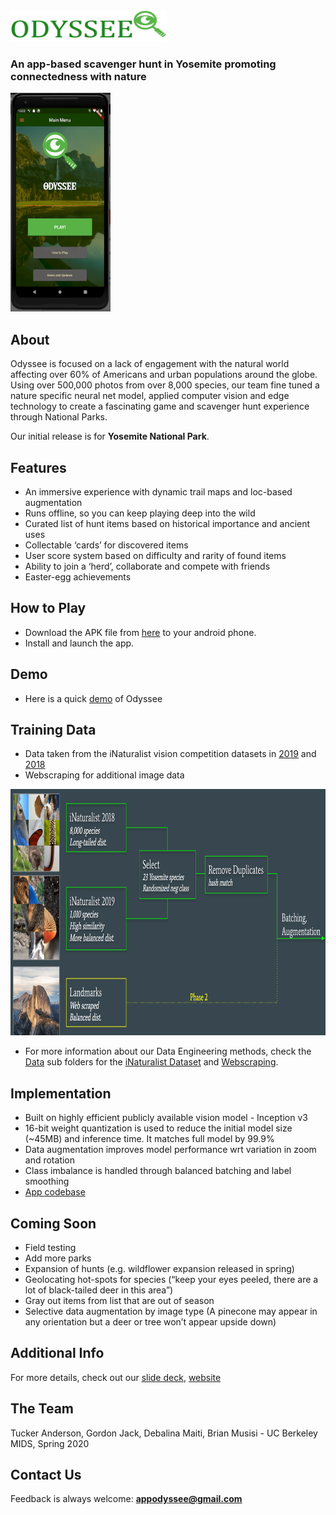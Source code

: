 
<img src="https://github.com/Final-Capstone-Nature-Scavenger-Hunt/Nature-Scavenger-Hunt/blob/master/Media/odysseeLogo.png" alt="Odyssee" width="250px" height="50px">

### An app-based scavenger hunt in Yosemite promoting connectedness with nature

<img src="https://github.com/Final-Capstone-Nature-Scavenger-Hunt/Nature-Scavenger-Hunt/blob/master/Media/SplashScreen.png" alt="AppScreen" width="160px" height="350px">

## About

Odyssee is focused on a lack of engagement with the natural world affecting over 60% of Americans and urban populations around the globe. Using over 500,000 photos from over 8,000 species, our team fine tuned a nature specific neural net model, applied computer vision and edge technology to create a fascinating game and scavenger hunt experience through National Parks. 

Our initial release is for **Yosemite National Park**. 

## Features
- An immersive experience with dynamic trail maps and loc-based augmentation 
- Runs offline, so you can keep playing deep into the wild
- Curated list of hunt items based on historical importance and ancient uses
- Collectable ‘cards’ for discovered items  
- User score system based on difficulty and rarity of found items  
- Ability to join a ‘herd’, collaborate and compete with friends  
- Easter-egg achievements  

## How to Play
-  Download the APK file from [here](https://github.com/debalina-m/Build-Android-App/blob/master/Odyssee%20Capstone.mp4) to your android phone.  
- Install and launch the app.  

## Demo
- Here is a quick [demo](https://youtu.be/QI2l8aPq1x4) of Odyssee

## Training Data
- Data taken from the iNaturalist vision competition datasets in [2019](http://www.vision.caltech.edu/~gvanhorn/datasets/inaturalist/fgvc6_competition/) and [2018](http://www.vision.caltech.edu/~gvanhorn/datasets/inaturalist/fgvc5_competition/)  
- Webscraping for additional image data  
<img src="https://github.com/Final-Capstone-Nature-Scavenger-Hunt/Nature-Scavenger-Hunt/blob/master/Media/data.png" alt="OdysseeData" width="910px" height="394px">  

- For more information about our Data Engineering methods, check the [Data](https://github.com/Final-Capstone-Nature-Scavenger-Hunt/Nature-Scavenger-Hunt/tree/master/Data) sub folders for the [iNaturalist Dataset](https://github.com/Final-Capstone-Nature-Scavenger-Hunt/Nature-Scavenger-Hunt/tree/master/Data/iNat) and [Webscraping](https://github.com/Final-Capstone-Nature-Scavenger-Hunt/Nature-Scavenger-Hunt/tree/master/Data/webscrape).

## Implementation

- Built on highly efficient publicly available vision model - Inception v3  
- 16-bit weight quantization is used to reduce the initial model size (~45MB) and inference time. It matches full model by 99.9%  
- Data augmentation improves model performance wrt variation in zoom and rotation
- Class imbalance is handled through balanced batching and label smoothing  
- [App codebase](https://github.com/Final-Capstone-Nature-Scavenger-Hunt/odyssee-app)

## Coming Soon

- Field testing  
- Add more parks  
- Expansion of hunts (e.g. wildflower expansion released in spring)  
- Geolocating hot-spots for species (“keep your eyes peeled, there are a lot of black-tailed deer in this area”)
- Gray out items from list that are out of season  
- Selective data augmentation by image type (A pinecone may appear in any orientation but a deer or tree won’t appear upside down)

## Additional Info
For more details, check out our [slide deck](https://docs.google.com/presentation/d/148Vju2J3AVcon4K7LI9AqTBW5iIzz3BeHbLvSsjoddU/edit#slide=id.p), [website](https://odyssee-nature.github.io/#)

## The Team
Tucker Anderson, Gordon Jack, Debalina Maiti, Brian Musisi - UC Berkeley MIDS, Spring 2020

## Contact Us
Feedback is always welcome: **appodyssee@gmail.com**
